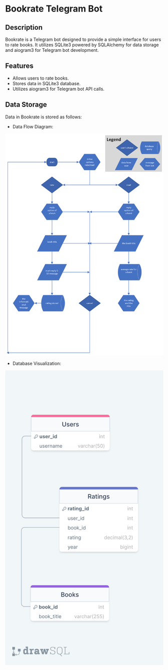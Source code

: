 # Bookrate Telegram Bot

## Description
Bookrate is a Telegram bot designed to provide a simple interface for users to rate books. It utilizes SQLite3 powered by SQLAlchemy for data storage and aiogram3 for Telegram bot development.

## Features
- Allows users to rate books.
- Stores data in SQLite3 database.
- Utilizes aiogram3 for Telegram bot API calls.

## Data Storage
Data in Bookrate is stored as follows:
- Data Flow Diagram:

![Data Flow Diagram](visualization/bookrate_bot.png)
- Database Visualization:

![Database Visualization](visualization/bookrate_db.png)

